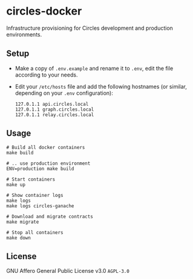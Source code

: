 # circles-docker

Infrastructure provisioning for Circles development and production environments.

## Setup

* Make a copy of `.env.example` and rename it to `.env`, edit the file according to your needs.

* Edit your `/etc/hosts` file and add the following hostnames (or similar, depending on your `.env` configuration):

    ```
    127.0.1.1 api.circles.local
    127.0.1.1 graph.circles.local
    127.0.1.1 relay.circles.local
    ```

## Usage

```
# Build all docker containers
make build

# .. use production environment
ENV=production make build

# Start containers
make up

# Show container logs
make logs
make logs circles-ganache

# Download and migrate contracts
make migrate

# Stop all containers
make down
```

## License

GNU Affero General Public License v3.0 `AGPL-3.0`
